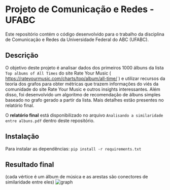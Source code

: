 # Projeto de Comunicação e Redes - UFABC

Este repositório contém o código desenvolvido para o trabalho da disciplina de Comunicação e Redes da Universidade Federal do ABC (UFABC).

## Descrição

O objetivo deste projeto é analisar dados dos primeiros 1000 álbuns da lista `Top albums of All Times` do site Rate Your Music  ( https://rateyourmusic.com/charts/top/album/all-time/ ) e utilizar recursos da teoria dos grafos para obter métricas que trazem informações do viés da comunidade do site Rate Your Music e outros insights interessantes. Além disso, foi desenvolvido um algoritmo de recomendação de álbuns simples baseado no grafo gerado a partir da lista. Mais detalhes estão presentes no relatório final.

O **relatório final** está disponibilizado no arquivo `Analisando a similaridade entre albuns.pdf` dentro deste repositório.

## Instalação

Para instalar as dependências:
    ```
    pip install -r requirements.txt
    ```
## Resultado final
(cada vértice é um álbum de música e as arestas são conectores de similaridade entre eles)
![graph](https://github.com/user-attachments/assets/51169344-faf4-4b2e-9e7c-d7bfe30dcf45)
